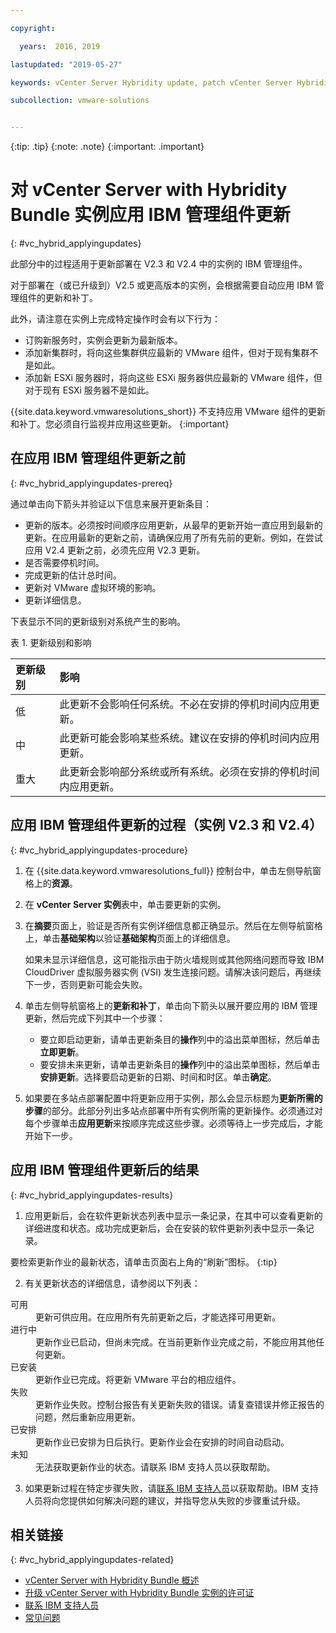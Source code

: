 ```yaml
---

copyright:

  years:  2016, 2019

lastupdated: "2019-05-27"

keywords: vCenter Server Hybridity update, patch vCenter Server Hybridity, IBM component update

subcollection: vmware-solutions


---
```


{:tip: .tip}
{:note: .note}
{:important: .important}

# 对 vCenter Server with Hybridity Bundle 实例应用 IBM 管理组件更新
{: #vc_hybrid_applyingupdates}

此部分中的过程适用于更新部署在 V2.3 和 V2.4 中的实例的 IBM 管理组件。

对于部署在（或已升级到）V2.5 或更高版本的实例，会根据需要自动应用 IBM 管理组件的更新和补丁。

此外，请注意在实例上完成特定操作时会有以下行为：
* 订购新服务时，实例会更新为最新版本。
* 添加新集群时，将向这些集群供应最新的 VMware 组件，但对于现有集群不是如此。
* 添加新 ESXi 服务器时，将向这些 ESXi 服务器供应最新的 VMware 组件，但对于现有 ESXi 服务器不是如此。

{{site.data.keyword.vmwaresolutions_short}} 不支持应用 VMware 组件的更新和补丁。您必须自行监视并应用这些更新。
{:important}

## 在应用 IBM 管理组件更新之前
{: #vc_hybrid_applyingupdates-prereq}

通过单击向下箭头并验证以下信息来展开更新条目：
* 更新的版本。必须按时间顺序应用更新，从最早的更新开始一直应用到最新的更新。在应用最新的更新之前，请确保应用了所有先前的更新。例如，在尝试应用 V2.4 更新之前，必须先应用 V2.3 更新。
* 是否需要停机时间。
* 完成更新的估计总时间。
* 更新对 VMware 虚拟环境的影响。
* 更新详细信息。

下表显示不同的更新级别对系统产生的影响。

表 1. 更新级别和影响

|更新级别|影响|  
|:------------- |:------------- |
|低|此更新不会影响任何系统。不必在安排的停机时间内应用更新。|  
|中|此更新可能会影响某些系统。建议在安排的停机时间内应用更新。|  
|重大|此更新会影响部分系统或所有系统。必须在安排的停机时间内应用更新。|  

## 应用 IBM 管理组件更新的过程（实例 V2.3 和 V2.4）
{: #vc_hybrid_applyingupdates-procedure}

1. 在 {{site.data.keyword.vmwaresolutions_full}} 控制台中，单击左侧导航窗格上的**资源**。
2. 在 **vCenter Server 实例**表中，单击要更新的实例。
3. 在**摘要**页面上，验证是否所有实例详细信息都正确显示。然后在左侧导航窗格上，单击**基础架构**以验证**基础架构**页面上的详细信息。
   

   如果未显示详细信息，这可能指示由于防火墙规则或其他网络问题而导致 IBM CloudDriver 虚拟服务器实例 (VSI) 发生连接问题。请解决该问题后，再继续下一步，否则更新可能会失败。

4. 单击左侧导航窗格上的**更新和补丁**，单击向下箭头以展开要应用的 IBM 管理更新，然后完成下列其中一个步骤：
   * 要立即启动更新，请单击更新条目的**操作**列中的溢出菜单图标，然后单击**立即更新**。
   * 要安排未来更新，请单击更新条目的**操作**列中的溢出菜单图标，然后单击**安排更新**。选择要启动更新的日期、时间和时区。单击**确定**。

5. 如果要在多站点部署配置中将更新应用于实例，那么会显示标题为**更新所需的步骤**的部分。此部分列出多站点部署中所有实例所需的更新操作。必须通过对每个步骤单击**应用更新**来按顺序完成这些步骤。必须等待上一步完成后，才能开始下一步。

## 应用 IBM 管理组件更新后的结果
{: #vc_hybrid_applyingupdates-results}

1. 应用更新后，会在软件更新状态列表中显示一条记录，在其中可以查看更新的详细进度和状态。成功完成更新后，会在安装的软件更新列表中显示一条记录。

  要检索更新作业的最新状态，请单击页面右上角的“刷新”图标。
  {:tip}

2. 有关更新状态的详细信息，请参阅以下列表：
<dl class="dl">
<dt class="dt dlterm">可用</dt>
<dd class="dd">更新可供应用。在应用所有先前更新之后，才能选择可用更新。</dd>
<dt class="dt dlterm">进行中</dt>
<dd class="dd">更新作业已启动，但尚未完成。在当前更新作业完成之前，不能应用其他任何更新。</dd>
<dt class="dt dlterm">已安装</dt>
<dd class="dd">更新作业已完成。将更新 VMware 平台的相应组件。</dd>
<dt class="dt dlterm">失败</dt>
<dd class="dd">更新作业失败。控制台报告有关更新失败的错误。请复查错误并修正报告的问题，然后重新应用更新。</dd>
<dt class="dt dlterm">已安排</dt>
<dd class="dd">更新作业已安排为日后执行。更新作业会在安排的时间自动启动。</dd>
<dt class="dt dlterm">未知</dt>
<dd class="dd">无法获取更新作业的状态。请联系 IBM 支持人员以获取帮助。</dd>
</dl>

3. 如果更新过程在特定步骤失败，请[联系 IBM 支持人员](/docs/services/vmwaresolutions/vmonic?topic=vmware-solutions-trbl_support)以获取帮助。IBM 支持人员将向您提供如何解决问题的建议，并指导您从失败的步骤重试升级。

## 相关链接
{: #vc_hybrid_applyingupdates-related}

* [vCenter Server with Hybridity Bundle 概述](/docs/services/vmwaresolutions/vcenter?topic=vmware-solutions-vc_hybrid_overview)
* [升级 vCenter Server with Hybridity Bundle 实例的许可证](/docs/services/vmwaresolutions/vcenter?topic=vmware-solutions-vc_hybrid_upgrade-lic)
* [联系 IBM 支持人员](/docs/services/vmwaresolutions/vmonic?topic=vmware-solutions-trbl_support)
* [常见问题](/docs/services/vmwaresolutions/vmonic?topic=vmware-solutions-faq)
